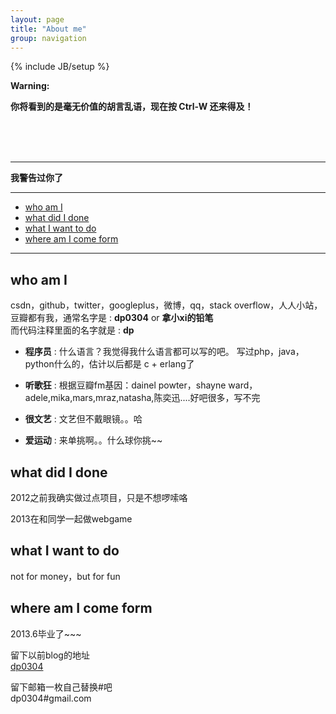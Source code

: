 ```yaml
---
layout: page
title: "About me"
group: navigation
---
```

{% include JB/setup %}


**Warning:**

****你将看到的是毫无价值的胡言乱语，现在按 Ctrl-W 还来得及！****




   <br /> <br /> <br /> 
	
	
	
	
   
   

---

****我警告过你了****



---

* [who am I][]
* [what did I done][]
* [what I want to do][]
* [where am I come form][]

[who am I]: #who
[what I want to do]:  #want
[where am I come form]:  #where
[what did I done]:    #what


<script type="text/javascript">
$('#markdown-toc').children('li')
  .children('a').css('font-weight', 'bold').end()
  .children('ul').addClass('nav nav-pills');
</script>


---
## who am I    <a name="who"></a>
csdn，github，twitter，googleplus，微博，qq，stack overflow，人人小站，豆瓣都有我，通常名字是  :  **dp0304**  or **拿小xi的铅笔**  
而代码注释里面的名字就是  : **dp**
 
* **程序员**  	 :	什么语言？我觉得我什么语言都可以写的吧。 写过php，java，python什么的，估计以后都是 c + erlang了  

* **听歌狂**	 :	根据豆瓣fm基因：dainel powter，shayne ward，adele,mika,mars,mraz,natasha,陈奕迅....好吧很多，写不完  

* **很文艺**	 :	文艺但不戴眼镜。。哈  

* **爱运动**	 :	来单挑啊。。什么球你挑~~  
  




## what did I done    <a name="what"></a>

2012之前我确实做过点项目，只是不想啰嗦咯  

2013在和同学一起做webgame


## what I want to do   <a name="want"></a>
not for money，but for fun

## where am I come form  <a name="where"></a>

2013.6毕业了~~~	
  
留下以前blog的地址  
[dp0304](http://blog.csdn.net/dp0304)  
  
留下邮箱一枚自己替换#吧  
dp0304#gmail.com 	


